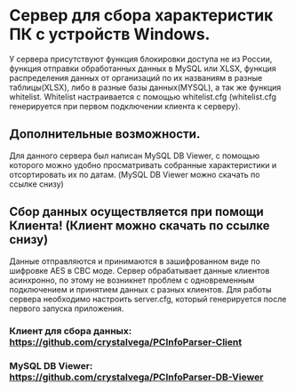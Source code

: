 # Сервер для сбора характеристик ПК с устройств Windows.

У сервера присутствуют функция блокировки доступа не из России, функция отправки обработанных данных в MySQL или XLSX, функция распределения данных от организаций по их названиям в разные таблицы(XLSX), либо в разные базы данных(MYSQL), а так же функция whitelist.
Whitelist настраивается с помощью whitelist.cfg 
(whitelist.cfg генерируется при первом подключении клиента к серверу).
## Дополнительные возможности.

Для данного сервера был написан MySQL DB Viewer, с помощью которого можно удобно просматривать собранные характеристики и отсортировать их по датам. (MySQL DB Viewer можно скачать по ссылке снизу)

## Сбор данных осуществляется при помощи Клиента! (Клиент можно скачать по ссылке снизу)

Данные отправляются и принимаются в зашифрованном виде по шифровке AES в CBC моде. Сервер обрабатывает данные клиентов асинхронно, по этому не возникнет проблем с одновременным подключением и принятием данных с разных клиентов.
Для работы сервера необходимо настроить server.cfg, который генерируется после первого запуска приложения.

### Клиент для сбора данных: https://github.com/crystalvega/PCInfoParser-Client
### MySQL DB Viewer: https://github.com/crystalvega/PCInfoParser-DB-Viewer
